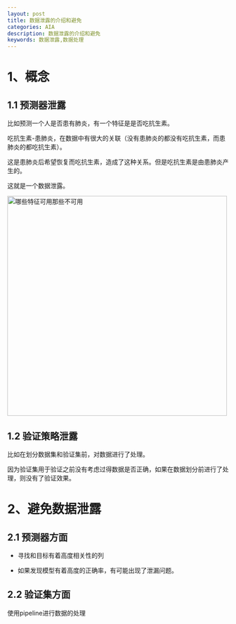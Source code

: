 ```yaml
---
layout: post
title: 数据泄露的介绍和避免
categories: AIA
description: 数据泄露的介绍和避免
keywords: 数据泄露,数据处理
---
```



# 1、概念
## 1.1 预测器泄露

比如预测一个人是否患有肺炎，有一个特征是是否吃抗生素。

吃抗生素-患肺炎，在数据中有很大的关联（没有患肺炎的都没有吃抗生素，而患肺炎的都吃抗生素）。

这是患肺炎后希望恢复而吃抗生素，造成了这种关系。但是吃抗生素是由患肺炎产生的。

这就是一个数据泄露。

<img src="/images/posts/2018-9-16-Data-Leakage/UsableNotUsable.jpg" width="500" alt="哪些特征可用那些不可用" />

## 1.2 验证策略泄露

比如在划分数据集和验证集前，对数据进行了处理。

因为验证集用于验证之前没有考虑过得数据是否正确，如果在数据划分前进行了处理，则没有了验证效果。

# 2、避免数据泄露
## 2.1 预测器方面
* 寻找和目标有着高度相关性的列

* 如果发现模型有着高度的正确率，有可能出现了泄漏问题。

## 2.2 验证集方面
使用pipeline进行数据的处理